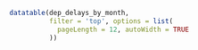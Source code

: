 





```r
datatable(dep_delays_by_month,
          filter = 'top', options = list(
            pageLength = 12, autoWidth = TRUE
          ))
```

<!--html_preserve--><div id="htmlwidget-5585" style="width:100%;height:auto;" class="datatables"></div>
<script type="application/json" data-for="htmlwidget-5585">{"x":{"data":[["1","2","3","4","5","6","7","8","9","10","11","12","13","14","15","16","17","18","19","20","21","22","23","24"],["PDX","PDX","PDX","PDX","PDX","PDX","PDX","PDX","PDX","PDX","PDX","PDX","SEA","SEA","SEA","SEA","SEA","SEA","SEA","SEA","SEA","SEA","SEA","SEA"],[1,2,3,4,5,6,7,8,9,10,11,12,1,2,3,4,5,6,7,8,9,10,11,12],[346,380,1553,782,695,590,648,486,417,428,402,798,866,739,385,713,1449,377,815,886,452,713,397,733]],"container":"<table class=\"display\">\n  <thead>\n    <tr>\n      <th> </th>\n      <th>origin</th>\n      <th>month</th>\n      <th>max_delay</th>\n    </tr>\n  </thead>\n</table>","options":{"pageLength":12,"autoWidth":true,"columnDefs":[{"className":"dt-right","targets":[2,3]},{"orderable":false,"targets":0}],"order":[],"orderClasses":false,"orderCellsTop":true,"lengthMenu":[10,12,25,50,100]},"callback":null,"filter":"top","filterHTML":"<tr>\n  <td></td>\n  <td data-type=\"character\" style=\"vertical-align: top;\">\n    <div class=\"form-group has-feedback\" style=\"margin-bottom: auto;\">\n      <input type=\"search\" placeholder=\"All\" class=\"form-control\" style=\"width: 100%;\"/>\n      <span class=\"glyphicon glyphicon-remove-circle form-control-feedback\"></span>\n    </div>\n  </td>\n  <td data-type=\"integer\" style=\"vertical-align: top;\">\n    <div class=\"form-group has-feedback\" style=\"margin-bottom: auto;\">\n      <input type=\"search\" placeholder=\"All\" class=\"form-control\" style=\"width: 100%;\"/>\n      <span class=\"glyphicon glyphicon-remove-circle form-control-feedback\"></span>\n    </div>\n    <div style=\"display: none; position: absolute; width: 200px;\">\n      <div data-min=\"1\" data-max=\"12\"></div>\n      <span style=\"float: left;\"></span>\n      <span style=\"float: right;\"></span>\n    </div>\n  </td>\n  <td data-type=\"number\" style=\"vertical-align: top;\">\n    <div class=\"form-group has-feedback\" style=\"margin-bottom: auto;\">\n      <input type=\"search\" placeholder=\"All\" class=\"form-control\" style=\"width: 100%;\"/>\n      <span class=\"glyphicon glyphicon-remove-circle form-control-feedback\"></span>\n    </div>\n    <div style=\"display: none; position: absolute; width: 200px;\">\n      <div data-min=\"346\" data-max=\"1553\"></div>\n      <span style=\"float: left;\"></span>\n      <span style=\"float: right;\"></span>\n    </div>\n  </td>\n</tr>"},"evals":[]}</script><!--/html_preserve-->
